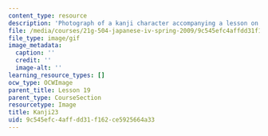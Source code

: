 ```yaml
---
content_type: resource
description: 'Photograph of a kanji character accompanying a lesson on Japanese. '
file: /media/courses/21g-504-japanese-iv-spring-2009/9c545efc4affdd31f162ce5925664a33_Kanji23.gif
file_type: image/gif
image_metadata:
  caption: ''
  credit: ''
  image-alt: ''
learning_resource_types: []
ocw_type: OCWImage
parent_title: Lesson 19
parent_type: CourseSection
resourcetype: Image
title: Kanji23
uid: 9c545efc-4aff-dd31-f162-ce5925664a33
---
```

